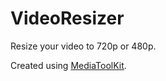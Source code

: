 # VideoResizer
 Resize your video to 720p or 480p.

Created using [MediaToolKit](https://github.com/AydinAdn/MediaToolkit).